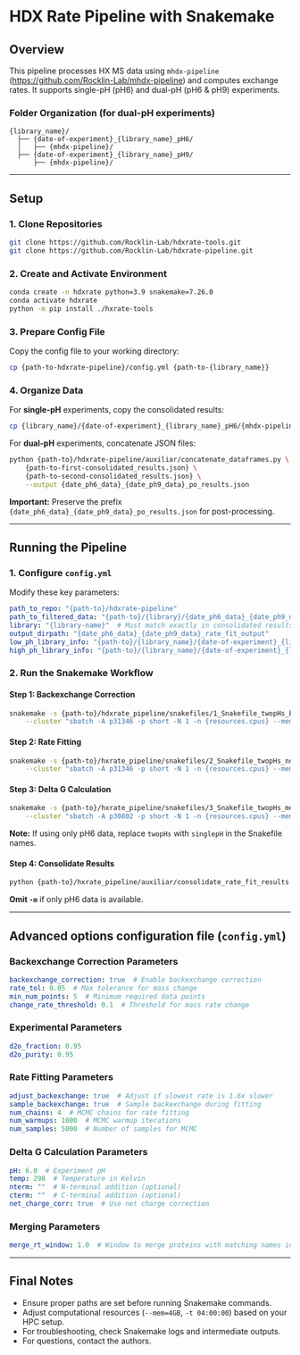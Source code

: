 # **HDX Rate Pipeline with Snakemake**

## **Overview**
This pipeline processes HX MS data using `mhdx-pipeline` (https://github.com/Rocklin-Lab/mhdx-pipeline) and computes exchange rates. It supports single-pH (pH6) and dual-pH (pH6 & pH9) experiments.

### **Folder Organization** (for dual-pH experiments)
```
{library_name}/
  ├── {date-of-experiment}_{library_name}_pH6/
  │   ├── {mhdx-pipeline}/
  ├── {date-of-experiment}_{library_name}_pH9/
      ├── {mhdx-pipeline}/
```

---
## **Setup**

### **1. Clone Repositories**
```bash
git clone https://github.com/Rocklin-Lab/hdxrate-tools.git
git clone https://github.com/Rocklin-Lab/hdxrate-pipeline.git
```

### **2. Create and Activate Environment**
```bash
conda create -n hdxrate python=3.9 snakemake=7.26.0
conda activate hdxrate
python -m pip install ./hxrate-tools
```

### **3. Prepare Config File**
Copy the config file to your working directory:
```bash
cp {path-to-hdxrate-pipeline}/config.yml {path-to-{library_name}}
```

### **4. Organize Data**
For **single-pH** experiments, copy the consolidated results:
```bash
cp {library_name}/{date-of-experiment}_{library_name}_pH6/{mhdx-pipeline}/resources/10_ic_time_series/consolidated_results.json .
```
For **dual-pH** experiments, concatenate JSON files:
```bash
python {path-to}/hdxrate-pipeline/auxiliar/concatenate_dataframes.py \
    {path-to-first-consolidated_results.json} \
    {path-to-second-consolidated_results.json} \
    --output {date_ph6_data}_{date_ph9_data}_po_results.json
```
**Important:** Preserve the prefix `{date_ph6_data}_{date_ph9_data}_po_results.json` for post-processing.

---
## **Running the Pipeline**
### **1. Configure `config.yml`**
Modify these key parameters:
```yaml
path_to_repo: "{path-to}/hdxrate-pipeline"
path_to_filtered_data: "{path-to}/{library}/{date_ph6_data}_{date_ph9_data}_po_results.json"
library: "{library-name}"  # Must match exactly in consolidated results
output_dirpath: "{date_ph6_data}_{date_ph9_data}_rate_fit_output"
low_ph_library_info: "{path-to}/{library_name}/{date-of-experiment}_{library_name}_pH6/mhdx-pipeline/resources/7_idotp_filter/checked_library_info.json"
high_ph_library_info: "{path-to}/{library_name}/{date-of-experiment}_{library_name}_pH9/resources/7_idotp_filter/checked_library_info.json"
```

### **2. Run the Snakemake Workflow**
#### **Step 1: Backexchange Correction**
```bash
snakemake -s {path-to}/hdxrate_pipeline/snakefiles/1_Snakefile_twopHs_bx -j 1000 --keep-going \
    --cluster "sbatch -A p31346 -p short -N 1 -n {resources.cpus} --mem=4GB -t 04:00:00" --max-jobs-per-second 3
```
#### **Step 2: Rate Fitting**
```bash
snakemake -s {path-to}/hxrate_pipeline/snakefiles/2_Snakefile_twopHs_nomatches -j 1000 --keep-going \
    --cluster "sbatch -A p31346 -p short -N 1 -n {resources.cpus} --mem=4GB -t 04:00:00" --max-jobs-per-second 3
```
#### **Step 3: Delta G Calculation**
```bash
snakemake -s {path-to}/hxrate_pipeline/snakefiles/3_Snakefile_twopHs_merge -j 1000 --keep-going \
    --cluster "sbatch -A p30802 -p short -N 1 -n {resources.cpus} --mem=4GB -t 04:00:00" --max-jobs-per-second 3
```
**Note:** If using only pH6 data, replace `twopHs` with `singlepH` in the Snakefile names.

#### **Step 4: Consolidate Results**
```bash
python {path-to}/hxrate_pipeline/auxiliar/consolidate_rate_fit_results.py -l {library-name} -m -p {date_ph6_data}_{date_ph9_data}_ 
```
**Omit `-m`** if only pH6 data is available.

---
## **Advanced options configuration file (`config.yml`)**

### **Backexchange Correction Parameters**
```yaml
backexchange_correction: true  # Enable backexchange correction
rate_tol: 0.05  # Max tolerance for mass change
min_num_points: 5  # Minimum required data points
change_rate_threshold: 0.1  # Threshold for mass rate change
```

### **Experimental Parameters**
```yaml
d2o_fraction: 0.95
d2o_purity: 0.95
```

### **Rate Fitting Parameters**
```yaml
adjust_backexchange: true  # Adjust if slowest rate is 1.6x slower
sample_backexchange: true  # Sample backexchange during fitting
num_chains: 4  # MCMC chains for rate fitting
num_warmups: 1000  # MCMC warmup iterations
num_samples: 5000  # Number of samples for MCMC
```

### **Delta G Calculation Parameters**
```yaml
pH: 6.0  # Experiment pH
temp: 298  # Temperature in Kelvin
nterm: ""  # N-terminal addition (optional)
cterm: ""  # C-terminal addition (optional)
net_charge_corr: true  # Use net charge correction
```

### **Merging Parameters**
```yaml
merge_rt_window: 1.0  # Window to merge proteins with matching names in minutes
```

---
## **Final Notes**
- Ensure proper paths are set before running Snakemake commands.
- Adjust computational resources (`--mem=4GB`, `-t 04:00:00`) based on your HPC setup.
- For troubleshooting, check Snakemake logs and intermediate outputs.
- For questions, contact the authors.

